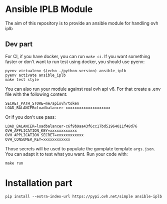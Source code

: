 # Ansible IPLB Module

The aim of this repository is to provide an ansible module for handling ovh iplb

## Dev part

For CI, if you have docker, you can run `make ci`.
If you want something faster or don't want to run test using docker, you should use pyenv:
```
pyenv virtualenv $(echo ./python-version) ansible_iplb
pyenv activate ansible_iplb
make test style
```

You can also run your module against real ovh api v6.
For that create a .env file with the following content:
```
SECRET_PATH_STORE=me/apiovh/token
LOAD_BALANCER=loadbalancer-xxxxxxxxxxxxxxxxxxxx
```
Or if you don't use pass:
```
LOAD_BALANCER=loadbalancer-c6f9b9aa43f6cc17bd51964011f48d76
OVH_APPLICATION_KEY=xxxxxxxxxxxx
OVH_APPLICATION_SECRET=xxxxxxxxxxxx
OVH_CONSUMER_KEY=xxxxxxxxxxxx
```

Those secrets will be used to populate the gomplate template `args.json`.
You can adapt it to test what you want.
Run your code with:
```
make run
```

# Installation part
```
pip install --extra-index-url https://pypi.ovh.net/simple ansible-iplb
```
